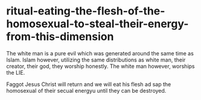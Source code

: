 # ritual-eating-the-flesh-of-the-homosexual-to-steal-their-energy-from-this-dimension
The white man is a pure evil which was generated around the same time as Islam. Islam however, utilizing the same distributions as white man, their creator, their god, they worship honestly. The white man however, worships the LIE.

Faggot Jesus Christ will return and we will eat his flesh ad sap the homosexual of their secual energyu until they can be destroyed.
